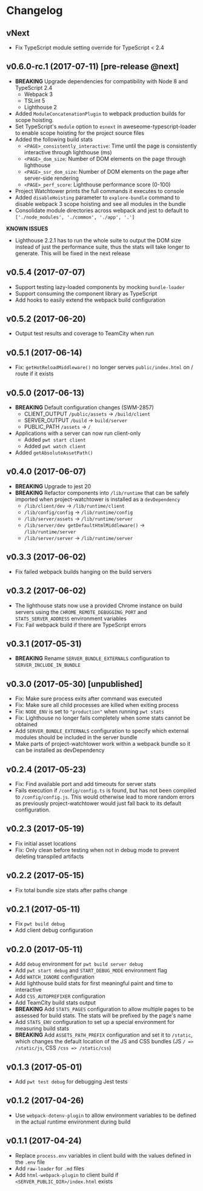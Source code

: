 # Changelog

## vNext

* Fix TypeScript module setting override for TypeScript < 2.4

## v0.6.0-rc.1 (2017-07-11) **[pre-release @next]**

* **BREAKING** Upgrade dependencies for compatibility with Node 8 and TypeScript 2.4
    * Webpack 3
    * TSLint 5
    * Lighthouse 2
* Added `ModuleConcatenationPlugin` to webpack production builds for scope hoisting.
* Set TypeScript's `module` option to `esnext` in aweseome-typescript-loader to enable scope hoisting for the project source files
* Added the following build stats
    * `<PAGE>_consistently_interactive`: Time until the page is consistently interactive through lighthouse (ms)
    * `<PAGE>_dom_size`: Number of DOM elements on the page through lighthouse
    * `<PAGE>_ssr_dom_size`: Number of DOM elements on the page after server-side rendering
    * `<PAGE>_perf_score`: Lighthouse performance score (0-100)
* Project Watchtower prints the full commands it executes to console
* Added `disableHoisting` parameter to `explore-bundle` command to disable webpack 3 scope hoisting and see all modules in the bundle
* Consolidate module directories across webpack and jest to default to `['./node_modules', './common', './app', '.']`

**KNOWN ISSUES**
* Lighthouse 2.2.1 has to run the whole suite to output the DOM size instead of just the performance suite, thus the stats will take longer to generate. This will be fixed in the next release

## v0.5.4 (2017-07-07)

* Support testing lazy-loaded components by mocking `bundle-loader`
* Support consuming the component library as TypeScript
* Add hooks to easily extend the webpack build configuration

## v0.5.2 (2017-06-20)

* Output test results and coverage to TeamCity when run

## v0.5.1 (2017-06-14)

* Fix: `getHotReloadMiddleware()` no longer serves `public/index.html` on / route if it exists

## v0.5.0 (2017-06-13)

* **BREAKING** Default configuration changes (SWM-2857)
    * CLIENT_OUTPUT `/public/assets` -> `/build/client`
    * SERVER_OUTPUT `/build` -> `build/server`
    * PUBLIC_PATH `/assets` -> `/`
* Applications with a server can now run client-only
    * Added `pwt start client`
    * Added `pwt watch client`
* Added `getAbsoluteAssetPath()`

## v0.4.0 (2017-06-07)

* **BREAKING** Upgrade to jest 20
* **BREAKING** Refactor components into `/lib/runtime` that can be safely imported when project-watchtower is installed as a `devDependency`
    * `/lib/client/dev` -> `/lib/runtime/client`
    * `/lib/config/config` -> `/lib/runtime/config`
    * `/lib/server/assets` -> `/lib/runtime/server`
    * `/lib/server/dev getDefaultHtmlMiddleware()` -> `/lib/runtime/server`
    * `/lib/server/server` -> `/lib/runtime/server`

## v0.3.3 (2017-06-02)

* Fix failed webpack builds hanging on the build servers

## v0.3.2 (2017-06-02)

* The lighthouse stats now use a provided Chrome instance on build servers using the `CHROME_REMOTE_DEBUGGING_PORT` and `STATS_SERVER_ADDRESS` environment variables
* Fix: Fail webpack build if there are TypeScript errors

## v0.3.1 (2017-05-31)

* **BREAKING** Rename `SERVER_BUNDLE_EXTERNALS` configuration to `SERVER_INCLUDE_IN_BUNDLE`

## v0.3.0 (2017-05-30) [unpublished]

* Fix: Make sure process exits after command was executed
* Fix: Make sure all child processes are killed when exiting process
* Fix: `NODE_ENV` is set to `"production"` when running `pwt stats`
* Fix: Lighthouse no longer fails completely when some stats cannot be obtained
* Add `SERVER_BUNDLE_EXTERNALS` configuration to specify which external modules should be included in the server bundle
* Make parts of project-watchtower work within a webpack bundle so it can be installed as devDependency

## v0.2.4 (2017-05-23)

* Fix: Find available port and add timeouts for server stats
* Fails execution if `/config/config.ts` is found, but has not been compiled to `/config/config.js`. This would otherwise lead to more random errors as previously project-watchtower would just fall back to its default configuration.

## v0.2.3 (2017-05-19)

* Fix initial asset locations
* Fix: Only clean before testing when not in debug mode to prevent deleting transpiled artifacts

## v0.2.2 (2017-05-15)

* Fix total bundle size stats after paths change

## v0.2.1 (2017-05-11)

* Fix `pwt build debug`
* Add client debug configuration

## v0.2.0 (2017-05-11)

* Add `debug` environment for `pwt build server debug`
* Add `pwt start debug` and `START_DEBUG_MODE` environment flag
* Add `WATCH_IGNORE` configuration
* Add lighthouse build stats for first meaningful paint and time to interactive
* Add `CSS_AUTOPREFIXER` configuration
* Add TeamCity build stats output
* **BREAKING** Add `STATS_PAGES` configuration to allow multiple pages to be assessed for build stats. The stats will be prefixed by the page's name
* Add `STATS_ENV` configuration to set up a special environment for measuring build stats
* **BREAKING** Add `ASSETS_PATH_PREFIX` configuration and set it to `/static`, which changes the default location of the JS and CSS bundles (JS `/ => /static/js`, CSS `/css => /static/css`)

## v0.1.3 (2017-05-01)

* Add `pwt test debug` for debugging Jest tests

## v0.1.2 (2017-04-26)

* Use `webpack-dotenv-plugin` to allow environment variables to be defined in the actual runtime environment during build

## v0.1.1 (2017-04-24)

* Replace `process.env` variables in client build with the values defined in the `.env` file
* Add `raw-loader` for `.md` files
* Add `html-webpack-plugin` to client build if `<SERVER_PUBLIC_DIR>/index.html` exists
